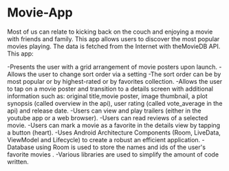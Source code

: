 # Movie-App
Most of us can relate to kicking back on the couch and enjoying a movie with friends and family. This app allows users to discover the most popular movies playing. The data is fetched from the Internet with theMovieDB API. This app:

-Presents the user with a grid arrangement of movie posters upon launch.
-Allows the user to change sort order via a setting
-The sort order can be by most popular or by highest-rated or by favorites collection.
-Allows the user to tap on a movie poster and transition to a details screen with additional information such as: original title,movie poster, image thumbnail, a plot synopsis (called overview in the api), user rating (called vote_average in the api) and release date.
-Users can view and play trailers (either in the youtube app or a web browser).
-Users can read reviews of a selected movie.
-Users can mark a movie as a favorite in the details view by tapping a button (heart).
-Uses Android Architecture Components (Room, LiveData, ViewModel and Lifecycle) to create a robust an efficient application.
-Database using Room is used to store the names and ids of the user's favorite movies .
-Various libraries are used to simplify the amount of code written.


